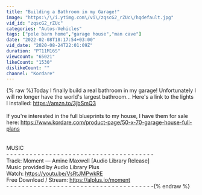 ```yaml
---
title: "Building a Bathroom in my Garage!"
image: "https:\/\/i.ytimg.com\/vi\/zqscG2_rZUc\/hqdefault.jpg"
vid_id: "zqscG2_rZUc"
categories: "Autos-Vehicles"
tags: ["pole barn home","garage house","man cave"]
date: "2022-02-08T18:17:54+03:00"
vid_date: "2020-08-24T22:01:09Z"
duration: "PT11M16S"
viewcount: "65021"
likeCount: "1530"
dislikeCount: ""
channel: "Kordare"
---
```

{% raw %}Today I finally build a real bathroom in my garage! Unfortunately I will no longer have the world's largest bathroom... Here's a link to the lights I installed: <a rel="nofollow" target="blank" href="https://amzn.to/3jbSmQ3">https://amzn.to/3jbSmQ3</a><br /><br />If you're interested in the full blueprints to my house, I have them for sale here: <a rel="nofollow" target="blank" href="https://www.kordare.com/product-page/50-x-70-garage-house-full-plans">https://www.kordare.com/product-page/50-x-70-garage-house-full-plans</a><br /><br /><br />MUSIC<br />- - - - - - - - - - - - - - - - - - - - - - - - - - - - - - - - - - - - - -<br />Track: Moment — Amine Maxwell [Audio Library Release]<br />Music provided by Audio Library Plus<br />Watch: <a rel="nofollow" target="blank" href="https://youtu.be/VsRtJMPwkRE">https://youtu.be/VsRtJMPwkRE</a><br />Free Download / Stream: <a rel="nofollow" target="blank" href="https://alplus.io/moment">https://alplus.io/moment</a><br />- - - - - - - - - - - - - - - - - - - - - - - - - - - - - - - - - - - - - -{% endraw %}
